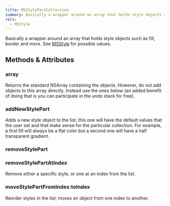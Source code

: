 ```yaml
---
title: MSStylePartCollection
summary: Basically a wrapper around an array that holds style objects such as fill, border and more. See MSStyle for possible values.
rels:
  - MSStyle
---
```


Basically a wrapper around an array that holds style objects such as fill, border and more. See [MSStyle](/docs/MSStyle/) for possible values.

## Methods & Attributes

### array

Returns the standard NSArray containing the objects. However, do not add objects to this array directly. Instead use the ones below (an added benefit of doing that is you can participate in the undo stack for free).

### addNewStylePart

Adds a new style object to the list, this one will have the default values that the user set and that make sense for the particular collection. For example, a first fill will always be a flat color but a second one will have a half transparent gradient.

### removeStylePart

### removeStylePartAtIndex

Remove either a specific style, or one at an index from the list.

### moveStylePartFromIndex:toIndex

Reorder styles in the list; moves an object from one index to another.
